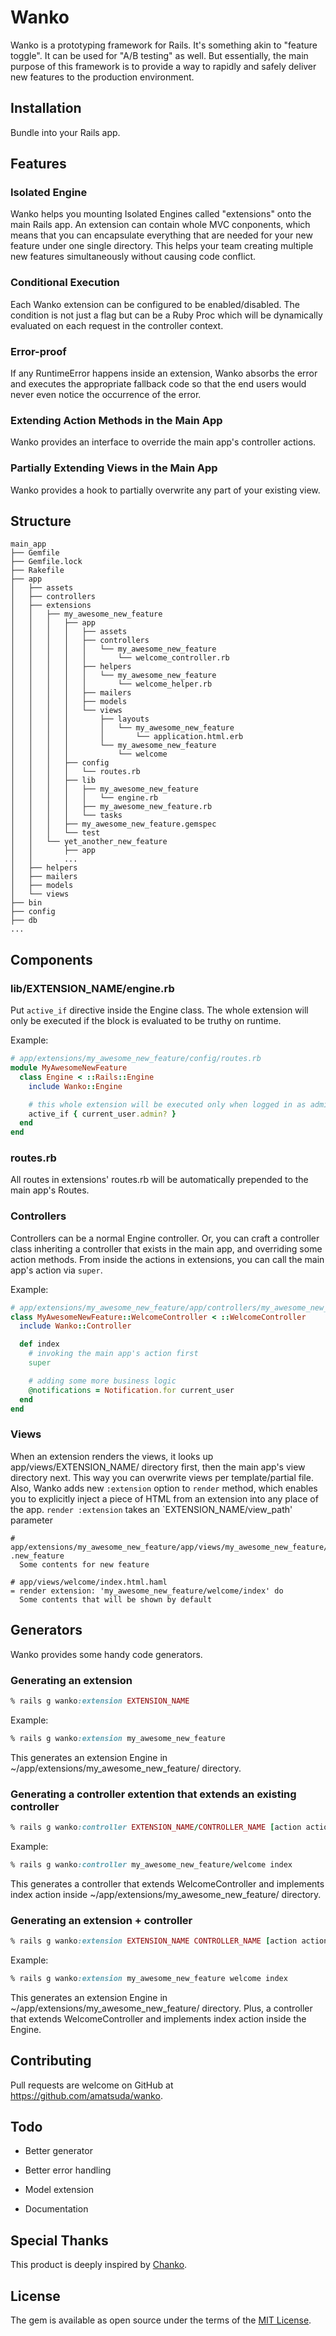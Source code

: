 # Wanko

Wanko is a prototyping framework for Rails.
It's something akin to "feature toggle".
It can be used for "A/B testing" as well.
But essentially, the main purpose of this framework is to provide a way to rapidly and safely deliver new features to the production environment.


## Installation

Bundle into your Rails app.


## Features

### Isolated Engine

Wanko helps you mounting Isolated Engines called "extensions" onto the main Rails app.
An extension can contain whole MVC conponents, which means that you can encapsulate everything that are needed for your new feature under one single directory.
This helps your team creating multiple new features simultaneously without causing code conflict.

### Conditional Execution
Each Wanko extension can be configured to be enabled/disabled.
The condition is not just a flag but can be a Ruby Proc which will be dynamically evaluated on each request in the controller context.

### Error-proof

If any RuntimeError happens inside an extension, Wanko absorbs the error and executes the appropriate fallback code so that the end users would never even notice the occurrence of the error.

### Extending Action Methods in the Main App

Wanko provides an interface to override the main app's controller actions.

### Partially Extending Views in the Main App

Wanko provides a hook to partially overwrite any part of your existing view.


## Structure

    main_app
    ├── Gemfile
    ├── Gemfile.lock
    ├── Rakefile
    ├── app
    │   ├── assets
    │   ├── controllers
    │   ├── extensions
    │   │   ├── my_awesome_new_feature
    │   │   │   ├── app
    │   │   │   │   ├── assets
    │   │   │   │   ├── controllers
    │   │   │   │   │   └── my_awesome_new_feature
    │   │   │   │   │       └── welcome_controller.rb
    │   │   │   │   ├── helpers
    │   │   │   │   │   └── my_awesome_new_feature
    │   │   │   │   │       └── welcome_helper.rb
    │   │   │   │   ├── mailers
    │   │   │   │   ├── models
    │   │   │   │   └── views
    │   │   │   │       ├── layouts
    │   │   │   │       │   └── my_awesome_new_feature
    │   │   │   │       │       └── application.html.erb
    │   │   │   │       └── my_awesome_new_feature
    │   │   │   │           └── welcome
    │   │   │   ├── config
    │   │   │   │   └── routes.rb
    │   │   │   ├── lib
    │   │   │   │   ├── my_awesome_new_feature
    │   │   │   │   │   └── engine.rb
    │   │   │   │   ├── my_awesome_new_feature.rb
    │   │   │   │   └── tasks
    │   │   │   ├── my_awesome_new_feature.gemspec
    │   │   │   └── test
    │   │   └── yet_another_new_feature
    │   │       ├── app
    │   │       ...
    │   ├── helpers
    │   ├── mailers
    │   ├── models
    │   └── views
    ├── bin
    ├── config
    ├── db
    ...


## Components

### lib/EXTENSION\_NAME/engine.rb

Put `active_if` directive inside the Engine class. The whole extension will only be executed if the block is evaluated to be truthy on runtime.

Example:

```ruby
# app/extensions/my_awesome_new_feature/config/routes.rb
module MyAwesomeNewFeature
  class Engine < ::Rails::Engine
    include Wanko::Engine

    # this whole extension will be executed only when logged in as admin users
    active_if { current_user.admin? }
  end
end
```

### routes.rb

All routes in extensions' routes.rb will be automatically prepended to the main app's Routes.


### Controllers

Controllers can be a normal Engine controller.
Or, you can craft a controller class inheriting a controller that exists in the main app, and overriding some action methods.
From inside the actions in extensions, you can call the main app's action via `super`.

Example:

```ruby
# app/extensions/my_awesome_new_feature/app/controllers/my_awesome_new_feature/welcome_controller.rb
class MyAwesomeNewFeature::WelcomeController < ::WelcomeController
  include Wanko::Controller

  def index
    # invoking the main app's action first
    super

    # adding some more business logic
    @notifications = Notification.for current_user
  end
end
```


### Views

When an extension renders the views, it looks up app/views/EXTENSION\_NAME/ directory first, then the main app's view directory next. This way you can overwrite views per template/partial file.
Also, Wanko adds new `:extension` option to `render` method, which enables you to explicitly inject a piece of HTML from an extension into any place of the app.
`render :extension` takes an `EXTENSION_NAME/view_path' parameter

```haml
# app/extensions/my_awesome_new_feature/app/views/my_awesome_new_feature/welcome/_index.html.haml
.new_feature
  Some contents for new feature

# app/views/welcome/index.html.haml
= render extension: 'my_awesome_new_feature/welcome/index' do
  Some contents that will be shown by default
```


## Generators

Wanko provides some handy code generators.

### Generating an extension

```ruby
% rails g wanko:extension EXTENSION_NAME
```

Example:

```ruby
% rails g wanko:extension my_awesome_new_feature
```

  This generates an extension Engine in
  ~/app/extensions/my\_awesome\_new\_feature/ directory.

### Generating a controller extention that extends an existing controller

```ruby
% rails g wanko:controller EXTENSION_NAME/CONTROLLER_NAME [action action] [options]
```

Example:

```ruby
% rails g wanko:controller my_awesome_new_feature/welcome index
```

  This generates a controller that extends WelcomeController and implements index action inside ~/app/extensions/my\_awesome\_new\_feature/ directory.

### Generating an extension + controller


```ruby
% rails g wanko:extension EXTENSION_NAME CONTROLLER_NAME [action action] [options]
```

Example:

```ruby
% rails g wanko:extension my_awesome_new_feature welcome index
```

  This generates an extension Engine in ~/app/extensions/my\_awesome\_new\_feature/ directory.  Plus, a controller that extends WelcomeController and implements index action inside the Engine.


## Contributing

Pull requests are welcome on GitHub at https://github.com/amatsuda/wanko.


## Todo

* Better generator

* Better error handling

* Model extension

* Documentation


## Special Thanks

This product is deeply inspired by [Chanko](http://cookpad.github.io/chanko/).

## License

The gem is available as open source under the terms of the [MIT License](http://opensource.org/licenses/MIT).
